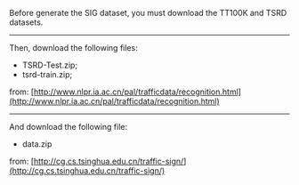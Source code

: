 Before generate the SIG dataset, you must download the TT100K and TSRD datasets.

<hr>
Then, download the following files:

* TSRD-Test.zip;
* tsrd-train.zip;

from: [http://www.nlpr.ia.ac.cn/pal/trafficdata/recognition.html](http://www.nlpr.ia.ac.cn/pal/trafficdata/recognition.html)

<hr>
And download the following file:

* data.zip

from: [http://cg.cs.tsinghua.edu.cn/traffic-sign/](http://cg.cs.tsinghua.edu.cn/traffic-sign/)
